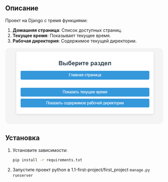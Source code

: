 ## Описание
Проект на Django с тремя функциями:
1. **Домашняя страница**: Список доступных страниц.
2. **Текущее время**: Показывает текущее время.
3. **Рабочая директория**: Содержимое текущей директории.

![Главное меню](img/screen1.png)

## Установка
1. Установите зависимости:
   ```bash
   pip install -r requirements.txt
   ```
2. Запустите проект python в 1.1-first-project/first_project
```manage.py runserver```
   
